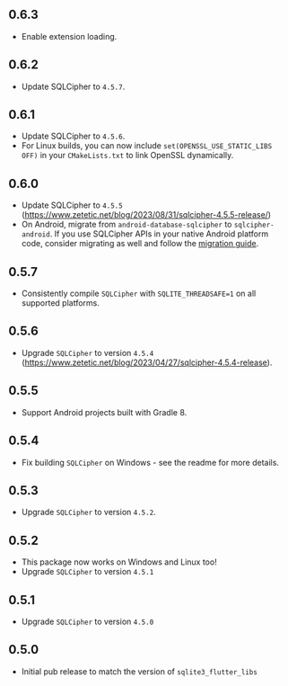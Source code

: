 ## 0.6.3

- Enable extension loading.

## 0.6.2

- Update SQLCipher to `4.5.7`.

## 0.6.1

- Update SQLCipher to `4.5.6`.
- For Linux builds, you can now include `set(OPENSSL_USE_STATIC_LIBS OFF)` in your
  `CMakeLists.txt` to link OpenSSL dynamically.

## 0.6.0

- Update SQLCipher to `4.5.5` (https://www.zetetic.net/blog/2023/08/31/sqlcipher-4.5.5-release/)
- On Android, migrate from `android-database-sqlcipher` to `sqlcipher-android`.
  If you use SQLCipher APIs in your native Android platform code, consider migrating as well and
  follow the [migration guide](https://www.zetetic.net/sqlcipher/sqlcipher-for-android-migration/).

## 0.5.7

- Consistently compile `SQLCipher` with `SQLITE_THREADSAFE=1` on all supported platforms.

## 0.5.6

- Upgrade `SQLCipher` to version `4.5.4` (https://www.zetetic.net/blog/2023/04/27/sqlcipher-4.5.4-release).

## 0.5.5

- Support Android projects built with Gradle 8.

## 0.5.4

- Fix building `SQLCipher` on Windows - see the readme for more details.

## 0.5.3

- Upgrade `SQLCipher` to version `4.5.2`.

## 0.5.2

- This package now works on Windows and Linux too!
- Upgrade `SQLCipher` to version `4.5.1`

## 0.5.1

- Upgrade `SQLCipher` to version `4.5.0`

## 0.5.0

- Initial pub release to match the version of `sqlite3_flutter_libs`
